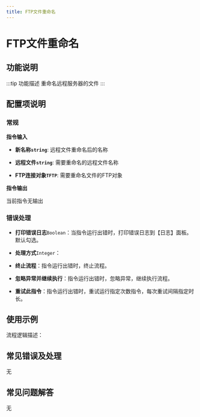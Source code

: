 ```yaml
---
title: FTP文件重命名
---
```


# FTP文件重命名

## 功能说明

:::tip 功能描述
重命名远程服务器的文件
:::

## 配置项说明

### 常规

**指令输入**

- **新名称`string`**: 远程文件重命名后的名称

- **远程文件`string`**: 需要重命名的远程文件名称

- **FTP连接对象`TFTP`**: 需要重命名文件的FTP对象


**指令输出**

当前指令无输出

### 错误处理

- **打印错误日志**`Boolean`：当指令运行出错时，打印错误日志到【日志】面板。默认勾选。

- **处理方式**`Integer`：

 - **终止流程**：指令运行出错时，终止流程。

 - **忽略异常并继续执行**：指令运行出错时，忽略异常，继续执行流程。

 - **重试此指令**：指令运行出错时，重试运行指定次数指令，每次重试间隔指定时长。

## 使用示例

流程逻辑描述：

## 常见错误及处理

无

## 常见问题解答

无

